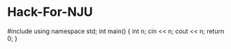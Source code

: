 # Hack-For-NJU
#include<iostream>
 using namespace std;
  int main()
  {
     int n;
     cin << n;
     cout << n;
     return 0;
  }
